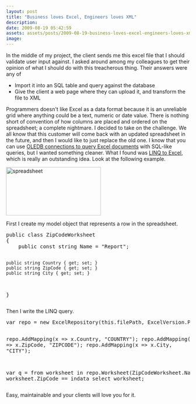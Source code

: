 ```yaml
---
layout: post
title: "Business loves Excel, Engineers loves XML"
description:
date: 2009-08-19 05:42:59
assets: assets/posts/2009-08-19-business-loves-excel-engineers-loves-xml
image: 
---
```


<p>In the middle of my project, the client sends me this excel file that I should validate user input against.  I asked around among my colleagues to get their opinion of what I should do with this treacherous thing. Their answers were any of</p>
<ul class="unIndentedList">
<li> Import it into an SQL table and query against the database</li>
<li> Give the client a web page where they can upload it, and transform the file to XML</li>
</ul>
<p>Programmers doesn't like Excel as a data format because it is an unreliable grid where anything could be a text, numeric or date value. There is nothing short of convention of how columns are placed and ordered on the spreadsheet;  a complete nightmare.  I decided to take on the challenge. We all know that this customer will come back with an updated spreadsheet in the future, and then I would like to just replace the old one.  I know that you can use <a title="Reading an Excel document - CodeProject" href="http://www.codeproject.com/KB/office/excel_using_oledb.aspx">OLEDB connections to query Excel documents</a> with SQL-like queries, but I wanted something cleaner. What I found was <a title="LINQ to Excel - Google Code" href="http://code.google.com/p/linqtoexcel/">LINQ to Excel</a>, which is really an outstanding idea. Look at the following example.</p>
<p><img class="size-full wp-image-504" title="spreadsheet" src="http://litemedia.info/media/Default/Mint/spreadsheet.png" alt="spreadsheet" width="260" height="132" /></p>
<p>First I create my model object that represents a row in the spreadsheet.</p>
<pre class="brush:csharp">public class ZipCodeWorksheet
{
    public const string Name = "Report";

    public string Country { get; set; }
    public string ZipCode { get; set; }
    public string City { get; set; }
}</pre>
<p>Then I write the LINQ query.</p>
<pre class="brush:csharp">var repo = new ExcelRepository(this.filePath, ExcelVersion.PreExcel2007);

repo.AddMapping(x => x.Country, "COUNTRY");
repo.AddMapping(x => x.ZipCode, "ZIPCODE");
repo.AddMapping(x => x.City, "CITY");

var q = from worksheet in repo.Worksheet(ZipCodeWorksheet.Name)
        where worksheet.ZipCode == indata
        select worksheet;</pre>
<p>Easy, maintainable and your clients will love you for it.</p>
